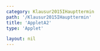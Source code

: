 ```yaml
---
category: Klausur2015IHaupttermin
path: '/Klausur2015IHaupttermin'
title: 'AppletA2'
type: 'Applet'

layout: nil
---
```

<script type="text/javascript" src="https://cdnjs.cloudflare.com/ajax/libs/jsxgraph/0.99.7/jsxgraphcore.js"></script>
<link type="text/css" href="https://cdnjs.cloudflare.com/ajax/libs/jsxgraph/0.99.6/jsxgraph.css"><link rel="stylesheet" type="text/css" href="//cdnjs.cloudflare.com/ajax/libs/jsxgraph/0.99.7/jsxgraph.css" />
<div id="0bda97f0-45bc-4afd-9a97-3e47ae40269b" class="jxgbox" style="width:500px; height:500px">
<script type="text/javascript">
(function(){
 var board = JXG.JSXGraph.initBoard('0bda97f0-45bc-4afd-9a97-3e47ae40269b', {
                boundingbox: [-15, 15, 15, -15],
                axis: true
                
            });
var phi = board.create('slider', [[1,8], [7,8], [0, 54, 90]], {name:'phi'});
             
var A = board.create('point', [function() { return 2*Math.sin(phi.Value() * Math.PI/180)-4; },
      function() { return 3*Math.sin(phi.Value() * Math.PI/180)-1; }], {visible:true, name:'A'});
var B = board.create('point', [-2,-3], {fixed:true});
var D = board.create('point', [2,3], {name:'D', fixed:true});
var C = board.create('point', [function() { return -2*Math.sin(phi.Value() * Math.PI/180)+4; },
      function() { return -3*Math.sin(phi.Value() * Math.PI/180)+1; }], {visible:true, name:'C'});

var AD = board.create('line', [A,D], {straightFirst:false, straightLast:false});
var AB = board.create('line', [A,B], {straightFirst:false, straightLast:false});
var CB = board.create('line', [C,B], {straightFirst:false, straightLast:false});
var CD = board.create('line', [C,D], {straightFirst:false, straightLast:false});
var O = board.create('point', [0,0], {visible:false});
var CD = board.create('line', [O,A], {straightFirst:false, straightLast:false, lastArrow:true, color:'green', strokewidth:3});

var f = x=> 3/2*x+5;
board.create('functiongraph', [f]);
board.create('text', [-10,10,'M I 2015 HT A 2'], {fontsize: 18});



})();
  
  </script>
  </div>
